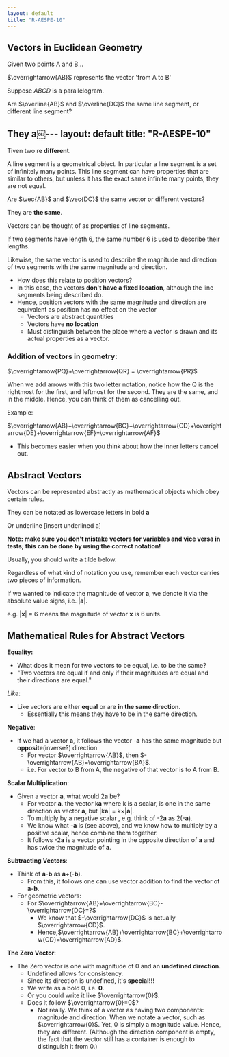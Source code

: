 ```yaml
---
layout: default
title: "R-AESPE-10"
---
```


## Vectors in Euclidean Geometry

Given two points A and B...

$\overrightarrow{AB}$ represents the vector 'from A to B'

Suppose $ABCD$ is a parallelogram.

Are $\overline{AB}$ and $\overline{DC}$ the same line segment, or different line segment?

They a￼---
layout: default
title: "R-AESPE-10"
---

Tiven two
re **different**.

A line segment is a geometrical object. In particular a line segment is a set of infinitely many points. This line segment  can have properties that are similar to others, but unless it has the exact same infinite many points, they are not equal.

Are $\vec{AB}$ and $\vec{DC}$ the same vector or different vectors?

They are **the same**.

Vectors can be thought of as properties of line segments.

If two segments have length 6, the same number 6 is used to describe their lengths.

Likewise, the same vector is used to describe the magnitude and direction of two segments with the same magnitude and direction.

- How does this relate to position vectors?
- In this case, the vectors **don't have a fixed location**, although the line segments being described do.
- Hence, position vectors with the same magnitude and direction are equivalent as position has no effect on the vector
	- Vectors are abstract quantities
	- Vectors have **no location**
	- Must distinguish between the place where a vector is drawn and its actual properties as a vector.

### Addition of vectors in geometry:

$\overrightarrow{PQ}+\overrightarrow{QR} = \overrightarrow{PR}$

When we add arrows with this two letter notation, notice how the Q is the rightmost for the first, and leftmost for the second. They are the same, and in the middle. Hence, you can think of them as cancelling out.

Example:

$\overrightarrow{AB}+\overrightarrow{BC}+\overrightarrow{CD}+\overrightarrow{DE}+\overrightarrow{EF}=\overrightarrow{AF}$
- This becomes easier when you think about how the inner letters cancel out.

## Abstract Vectors

Vectors can be represented abstractly as mathematical objects which obey certain rules.

They can be notated as lowercase letters in bold
**a**

Or underline
\[insert underlined a\]

**Note: make sure you don't mistake vectors for variables and vice versa in tests; this can be done by using the correct notation!**

Usually, you should write a tilde below.

Regardless of what kind of notation you use, remember each vector carries two pieces of information.

If we wanted to indicate the magnitude of vector **a**, we denote it via the absolute value signs, i.e. |**a**|.

e.g. |**x**| = 6 means the magnitude of vector **x** is 6 units.


## Mathematical Rules for Abstract Vectors

**Equality:**
- What does it mean for two vectors to be equal, i.e. to be the same?
- "Two vectors are equal if and only if their magnitudes are equal and their directions are equal."

*Like*:
- Like vectors are either **equal** or are **in the same direction**.
	- Essentially this means they have to be in the same direction.

**Negative**:
- If we had a vector **a**, it follows the vector -**a** has the same magnitude but **opposite**(inverse?) direction
	- For vector $\overrightarrow{AB}$, then $-\overrightarrow{AB}=\overrightarrow{BA}$.
	- i.e. For vector to B from A, the negative of that vector is to A from B.

**Scalar Multiplication**:
- Given a vector **a**, what would 2**a** be?
	- For vector **a**. the vector k**a** where k is a scalar, is one in the same direction as vector **a**, but |k**a**| = k$\times$|**a**|.
	- To multiply by a negative scalar , e.g. think of -2**a** as 2(-**a**). 
	- We know what -**a** is (see above), and we know how to multiply by a positive scalar, hence combine them together.
	- It follows -2**a** is a vector pointing in the opposite direction of **a** and has twice the magnitude of **a**.

**Subtracting Vectors**:
- Think of **a**-**b** as **a**+(-**b**).
	- From this, it follows one can use vector addition to find the vector of **a**-**b**.
- For geometric vectors:
	- For $\overrightarrow{AB}+\overrightarrow{BC}-\overrightarrow{DC}=?$
		- We know that $-\overrightarrow{DC}$ is actually $\overrightarrow{CD}$.
		- Hence,$\overrightarrow{AB}+\overrightarrow{BC}+\overrightarrow{CD}=\overrightarrow{AD}$.

**The Zero Vector**:
- The Zero vector is one with magnitude of 0 and an **undefined direction**.
	- Undefined allows for consistency.
	- Since its direction is undefined, it's **special!!!**
	- We write as a bold 0, i.e. **0**.
	- Or you could write it like $\overrightarrow{0}$.
	- Does it follow $\overrightarrow{0}=0$?
		- Not really. We think of a vector as having two components: magnitude and direction. When we notate a vector, such as $\overrightarrow{0}$. Yet, 0 is simply a magnitude value. Hence, they are different. (Although the direction component is empty, the fact that the vector still has a container is enough to distinguish it from 0.)

